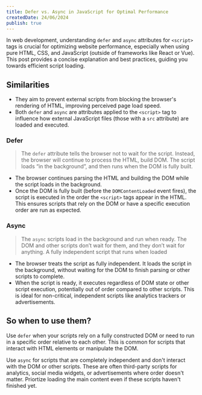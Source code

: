 ```yaml
---
title: Defer vs. Async in JavaScript for Optimal Performance
createdDate: 24/06/2024 
publish: true
---
```


In web development, understanding `defer` and `async` attributes for `<script>` tags is crucial for optimizing website performance, especially when using pure HTML, CSS, and JavaScript (outside of frameworks like React or Vue). This post provides a concise explanation and best practices, guiding you towards efficient script loading.

## Similarities

- They aim to prevent external scripts from blocking the browser's rendering of HTML, improving perceived page load speed.
- Both `defer` and `async` are attributes applied to the `<script>` tag to influence how external JavaScript files (those with a `src` attribute) are loaded and executed.

### Defer

> The `defer` attribute tells the browser not to wait for the script. Instead, the browser will continue to process the HTML, build DOM. The script loads “in the background”, and then runs when the DOM is fully built.
 
- The browser continues parsing the HTML and building the DOM while the script loads in the background.
- Once the DOM is fully built (before the `DOMContentLoaded` event fires), the script is executed in the order the `<script>` tags appear in the HTML. This ensures scripts that rely on the DOM or have a specific execution order are run as expected.

### Async

> The `async` scripts load in the background and run when ready. The DOM and other scripts don’t wait for them, and they don’t wait for anything. A fully independent script that runs when loaded
 
- The browser treats the script as fully independent. It loads the script in the background, without waiting for the DOM to finish parsing or other scripts to complete.
- When the script is ready, it executes regardless of DOM state or other script execution, potentially out of order compared to other scripts. This is ideal for non-critical, independent scripts like analytics trackers or advertisements.

## So when to use them?

Use `defer` when your scripts rely on a fully constructed DOM or need to run in a specific order relative to each other. This is common for scripts that interact with HTML elements or manipulate the DOM.

Use `async` for scripts that are completely independent and don't interact with the DOM or other scripts. These are often third-party scripts for analytics, social media widgets, or advertisements where order doesn't matter. Priortize loading the main content even if these scripts haven't finished yet.

